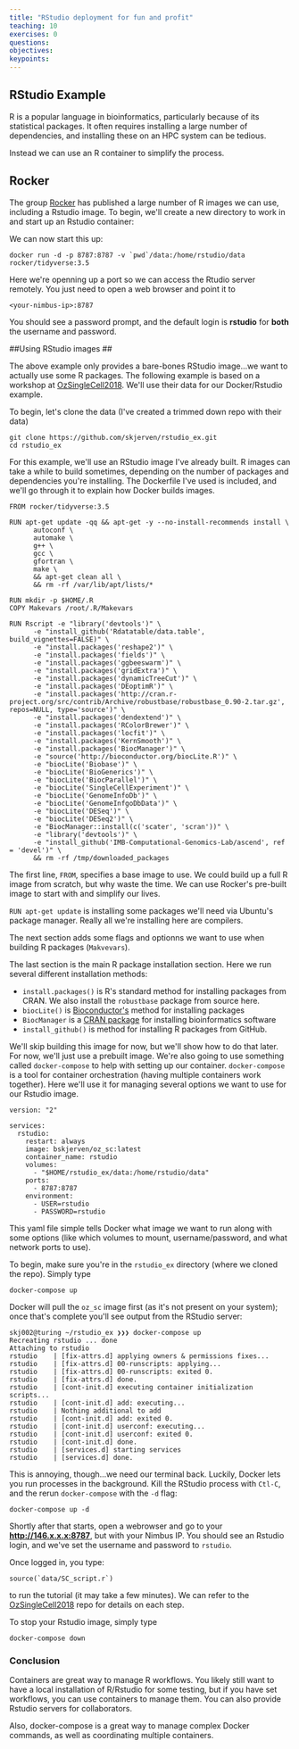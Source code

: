 ```yaml
---
title: "RStudio deployment for fun and profit"
teaching: 10
exercises: 0
questions:
objectives:
keypoints:
---
```

## RStudio Example  ##

R is a popular language in bioinformatics, particularly because of its statistical packages.  It often requires installing a large number of dependencies, and installing these on an HPC system can be tedious.

Instead we can use an R container to simplify the process.

## Rocker ##

The group [Rocker](https://hub.docker.com/r/rocker) has published a large number of R images we can use, including a Rstudio image.  To begin, we'll create a new directory to work in and start up an Rstudio container:

We can now start this up:

```
docker run -d -p 8787:8787 -v `pwd`/data:/home/rstudio/data rocker/tidyverse:3.5
```

Here we're openning up a port so we can access the Rtudio server remotely.  You just need to open a web browser and point it to

```
<your-nimbus-ip>:8787
```

You should see a password prompt, and the default login is **rstudio** for **both** the username and password.

##Using RStudio images ##

The above example only provides a bare-bones RStudio image...we want to actually use some R packages.  The following example is based on a workshop at [OzSingleCell2018](https://github.com/IMB-Computational-Genomics-Lab/SingleCells2018Workshop).  We'll use their data for our Docker/Rstudio example.

To begin, let's clone the data (I've created a trimmed down repo with their data)

```
git clone https://github.com/skjerven/rstudio_ex.git
cd rstudio_ex
```

For this example, we'll use an RStudio image I've already built.  R images can take a while to build sometimes, depending on the number of packages and dependencies you're installing.  The Dockerfile I've used is included, and we'll go through it to explain how Docker builds images.
 
```
FROM rocker/tidyverse:3.5

RUN apt-get update -qq && apt-get -y --no-install-recommends install \
      autoconf \
      automake \
      g++ \
      gcc \
      gfortran \
      make \
      && apt-get clean all \
      && rm -rf /var/lib/apt/lists/*

RUN mkdir -p $HOME/.R
COPY Makevars /root/.R/Makevars

RUN Rscript -e "library('devtools')" \
      -e "install_github('Rdatatable/data.table', build_vignettes=FALSE)" \
      -e "install.packages('reshape2')" \
      -e "install.packages('fields')" \
      -e "install.packages('ggbeeswarm')" \
      -e "install.packages('gridExtra')" \
      -e "install.packages('dynamicTreeCut')" \
      -e "install.packages('DEoptimR')" \
      -e "install.packages('http://cran.r-project.org/src/contrib/Archive/robustbase/robustbase_0.90-2.tar.gz', repos=NULL, type='source')" \
      -e "install.packages('dendextend')" \
      -e "install.packages('RColorBrewer')" \
      -e "install.packages('locfit')" \
      -e "install.packages('KernSmooth')" \
      -e "install.packages('BiocManager')" \
      -e "source('http://bioconductor.org/biocLite.R')" \
      -e "biocLite('Biobase')" \
      -e "biocLite('BioGenerics')" \
      -e "biocLite('BiocParallel')" \
      -e "biocLite('SingleCellExperiment')" \
      -e "biocLite('GenomeInfoDb')" \
      -e "biocLite('GenomeInfgoDbData')" \
      -e "biocLite('DESeq')" \
      -e "biocLite('DESeq2')" \
      -e "BiocManager::install(c('scater', 'scran'))" \
      -e "library('devtools')" \
      -e "install_github('IMB-Computational-Genomics-Lab/ascend', ref = 'devel')" \
      && rm -rf /tmp/downloaded_packages
```

The first line, `FROM`, specifies a base image to use.  We could build up a full R image from scratch, but why waste the time.  We can use Rocker's pre-built image to start with and simplify our lives.

`RUN apt-get update` is installing some packages we'll need via Ubuntu's package manager.  Really all we're installing here are compilers.

The next section adds some flags and optionns we want to use when building R packages (`Makvevars`).

The last section is the main R package installation section.  Here we run several different installation methods:

* `install.packages()` is R's standard method for installing packages from CRAN.  We also install the `robustbase` package from source here.
* `biocLite()` is [Bioconductor's](https://bioconductor.org) method for installing packages
* `BiocManager` is a [CRAN package](https://cran.r-project.org/package=BiocManager) for installing bioinformatics software
* `install_github()` is method for installing R packages from GitHub.

We'll skip building this image for now, but we'll show how to do that later.  For now, we'll just use a prebuilt image.  We're also going to use something called `docker-compose` to help with setting up our container.  `docker-compose` is a tool for container orchestration (having multiple containers work together).  Here we'll use it for managing several options we want to use for our Rstudio image.

```
version: "2"

services:
  rstudio:
    restart: always
    image: bskjerven/oz_sc:latest
    container_name: rstudio
    volumes:
      - "$HOME/rstudio_ex/data:/home/rstudio/data"
    ports:
      - 8787:8787
    environment:
      - USER=rstudio
      - PASSWORD=rstudio
```
This yaml file simple tells Docker what image we want to run along with some options (like which volumes to mount, username/password, and what network ports to use).

To begin, make sure you're in the `rstudio_ex` directory (where we cloned the repo).  Simply type

```
docker-compose up
```
Docker will pull the `oz_sc` image first (as it's not present on your system); once that's complete you'll see output from the RStudio server:
```
skj002@turing ~/rstudio_ex ❯❯❯ docker-compose up
Recreating rstudio ... done
Attaching to rstudio
rstudio    | [fix-attrs.d] applying owners & permissions fixes...
rstudio    | [fix-attrs.d] 00-runscripts: applying...
rstudio    | [fix-attrs.d] 00-runscripts: exited 0.
rstudio    | [fix-attrs.d] done.
rstudio    | [cont-init.d] executing container initialization scripts...
rstudio    | [cont-init.d] add: executing...
rstudio    | Nothing additional to add
rstudio    | [cont-init.d] add: exited 0.
rstudio    | [cont-init.d] userconf: executing...
rstudio    | [cont-init.d] userconf: exited 0.
rstudio    | [cont-init.d] done.
rstudio    | [services.d] starting services
rstudio    | [services.d] done.
```

This is annoying, though...we need our terminal back.  Luckily, Docker lets you run processes in the background.  Kill the RStudio process with `Ctl-C`, and the rerun `docker-compose` with the `-d` flag:

```
docker-compose up -d
```
Shortly after that starts, open a webrowser and go to your **http://146.x.x.x:8787**, but with your Nimbus IP.  You should see an Rstudio login, and we've set the username and password to `rstudio`.

Once logged in, you type:

```
source(`data/SC_script.r`)
```

to run the tutorial (it may take a few minutes).  We can refer to the [OzSingleCell2018](https://github.com/IMB-Computational-Genomics-Lab/SingleCells2018Workshop) repo for details on each step.

To stop your Rstudio image, simply type
```
docker-compose down
```
### Conclusion ###
Containers are great way to manage R workflows.  You likely still want to have a local installation of R/Rstudio for some testing, but if you have set workflows, you can use containers to manage them.  You can also provide Rstudio servers for collaborators.

Also, docker-compose is a great way to manage complex Docker commands, as well as coordinating multiple containers.
